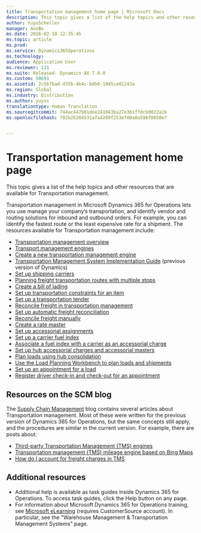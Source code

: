 ```yaml
---
title: Transportation management home page | Microsoft Docs
description: This topic gives a list of the help topics and other resources that are available for Transportation management.
author: YuyuScheller
manager: AnnBe
ms.date: 2016-02-18 12:35:45
ms.topic: article
ms.prod: 
ms.service: Dynamics365Operations
ms.technology: 
audience: Application User
ms.reviewer: 121
ms.suite: Released- Dynamics AX 7.0.0
ms.custom: 50691
ms.assetid: 2c5b7bad-d35b-4b4c-bdb6-1945ce01243a
ms.region: Global
ms.industry: Distribution
ms.author: yuyus
translationtype: Human Translation
ms.sourcegitcommit: 744ac447b01dee241043ba27e3b1ffdcb0022a1b
ms.openlocfilehash: 792b2b204531afa4209f253ef00a0a596f0050e7


---
```


# <a name="transportation-management-home-page"></a>Transportation management home page

This topic gives a list of the help topics and other resources that are available for Transportation management.

Transportation management in Microsoft Dynamics 365 for Operations lets you use manage your company’s transportation, and identify vendor and routing solutions for inbound and outbound orders. For example, you can identify the fastest route or the least expensive rate for a shipment. The resources available for Transportation management include:

-   [Transportation management overview](http://ax.help.dynamics.com/en/wiki/transportation-management-overview/)
-   [Transport management engines](https://docs.microsoft.com/en-us/dynamics365/operations/manufacturing/warehouse-management/transportation-management-engines)
-   [Create a new transportation management engine](https://docs.microsoft.com/en-us/dynamics365/operations/dev-itpro/create-a-new-transportation-management-engine)
-   [Transportation Management System Implementation Guide](http://blogs.msdn.com/b/dynamicsaxscm/archive/2014/11/21/transportation-management-system-implementation-guide.aspx) (previous version of Dynamics)
-   [Set up shipping carriers](http://ax.help.dynamics.com/en/wiki/set-up-shipping-carriers/)
-   [Planning freight transportation routes with multiple stops](https://docs.microsoft.com/en-us/dynamics365/operations/manufacturing/transportation-management/planning-freight-transportation-routes-with-multiple-stops)
-   [Create a bill of lading](https://docs.microsoft.com/en-us/dynamics365/operations/manufacturing/transportation-management/create-a-bill-of-lading)
-   [Set up transportation constraints for an item](http://ax.help.dynamics.com/en/wiki/set-up-transportation-constraints-for-an-item/)
-   [Set up a transportation tender](http://ax.help.dynamics.com/en/wiki/set-up-a-transportation-tender/)
-   [Reconcile freight in transportation management](https://docs.microsoft.com/en-us/dynamics365/operations/manufacturing/transportation-management/reconcile-freight-in-transportation-management)
-   [Set up automatic freight reconciliation](http://ax.help.dynamics.com/en/wiki/set-up-automatic-freight-reconciliation/)
-   [Reconcile freight manually](http://ax.help.dynamics.com/en/wiki/reconcile-freight-manually/)
-   [Create a rate master](http://ax.help.dynamics.com/en/wiki/create-a-rate-master/)
-   [Set up accessorial assignments](http://ax.help.dynamics.com/en/wiki/set-up-accessorial-assignments/)
-   [Set up a carrier fuel index](http://ax.help.dynamics.com/en/wiki/set-up-a-carrier-fuel-index/)
-   [Associate a fuel index with a carrier as an accessorial charge](http://ax.help.dynamics.com/en/wiki/associate-a-fuel-index-with-a-carrier-as-an-accessorial-charge/)
-   [Set up hub accessorial charges and accessorial masters](http://ax.help.dynamics.com/en/wiki/set-up-hub-accessorial-charges-and-accessorial-masters/)
-   [Plan loads using hub consolidation](https://docs.microsoft.com/en-us/dynamics365/operations/manufacturing/transportation-management/plan-loads-using-hub-consolidation)
-   [Use the Load Planning Workbench to plan loads and shipments](http://ax.help.dynamics.com/en/wiki/use-the-load-planning-workbench-to-plan-loads/)
-   [Set up an appointment for a load](http://ax.help.dynamics.com/en/wiki/set-up-an-appointment-for-a-load/)
-   [Register driver check-in and check-out for an appointment](http://ax.help.dynamics.com/en/wiki/register-driver-check-in-and-check-out-for-an-appointment/)

## <a name="resources-on-the-scm-blog"></a>Resources on the SCM blog
The [Supply Chain Management](http://blogs.msdn.com/b/dynamicsaxscm/) blog contains several articles about Transportation management. Most of these were written for the previous version of Dynamics 365 for Operations, but the same concepts still apply, and the procedures are similar in the current version. For example, there are posts about:

-   [Third-party Transportation Management (TMS) engines](http://blogs.msdn.com/b/dynamicsaxscm/archive/2014/10/08/third-party-transportation-management-tms-engines-ups-fedex-progistics-pcmiler.aspx)
-   [Transportation management (TMS) mileage engine based on Bing Maps](http://blogs.msdn.com/b/dynamicsaxscm/archive/2014/07/11/transportation-management-tms-mileage-engine-based-on-bing-maps.aspx)
-   [How do I account for freight charges in TMS](http://blogs.msdn.com/b/dynamicsaxscm/archive/2015/05/26/how-do-i-account-for-freight-charges-in-tms.aspx)

## <a name="additional-resources"></a>Additional resources
-   Additional help is available as task guides inside Dynamics 365 for Operations. To access task guides, click the Help button on any page.
-   For information about Microsoft Dynamics 365 for Operations training, see [Microsoft eLearning](https://mbs2.microsoft.com/members/elearning/dynamicstrainingcert.aspx) (requires CustomerSource account). In particular, see the "Warehouse Management & Transportation Management Systems" page.





<!--HONumber=Feb17_HO3-->



